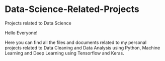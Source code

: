 # Data-Science-Related-Projects
Projects related to Data Science



Hello Everyone!

Here you can find all the files and documents related to my personal projects related to Data Cleaning and Data Analysis using Python, Machine Learning and Deep Learning using Tensorflow and Keras.
